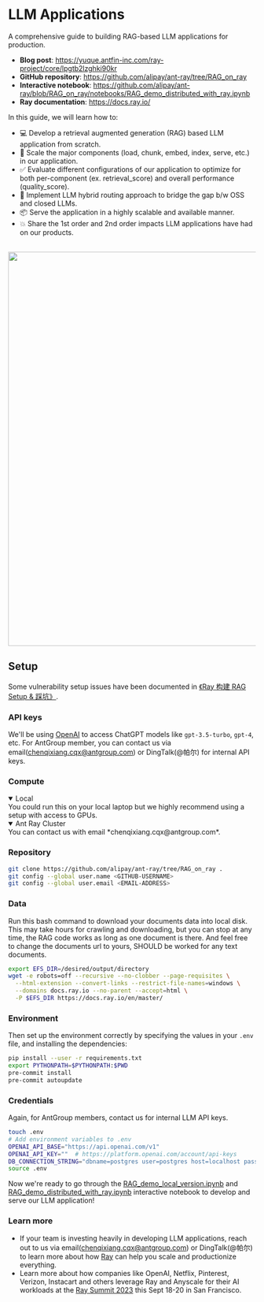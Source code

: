 # LLM Applications

A comprehensive guide to building RAG-based LLM applications for production.

- **Blog post**: https://yuque.antfin-inc.com/ray-project/core/lpgtb2lzghki90kr
- **GitHub repository**: https://github.com/alipay/ant-ray/tree/RAG_on_ray
- **Interactive notebook**: https://github.com/alipay/ant-ray/blob/RAG_on_ray/notebooks/RAG_demo_distributed_with_ray.ipynb
- **Ray documentation**: https://docs.ray.io/

In this guide, we will learn how to:

- 💻 Develop a retrieval augmented generation (RAG) based LLM application from scratch.
- 🚀 Scale the major components (load, chunk, embed, index, serve, etc.) in our application.
- ✅ Evaluate different configurations of our application to optimize for both per-component (ex. retrieval_score) and overall performance (quality_score).
- 🔀 Implement LLM hybrid routing approach to bridge the gap b/w OSS and closed LLMs.
- 📦 Serve the application in a highly scalable and available manner.
- 💥 Share the 1st order and 2nd order impacts LLM applications have had on our products.

<br>
<img width="800" src="https://images.ctfassets.net/xjan103pcp94/7FWrvPPlIdz5fs8wQgxLFz/fdae368044275028f0544a3d252fcfe4/image15.png">

## Setup
Some vulnerability setup issues have been documented in [《Ray 构建 RAG Setup & 踩坑》](https://yuque.antfin-inc.com/ray-project/core/lf194i6b9lzsezla).

### API keys
We'll be using [OpenAI](https://platform.openai.com/docs/models/) to access ChatGPT models like `gpt-3.5-turbo`, `gpt-4`, etc.
For AntGroup member, you can contact us via email(chenqixiang.cqx@antgroup.com) or DingTalk(@帕尔) for internal API keys.

### Compute
<details open>
  <summary>Local</summary>
  You could run this on your local laptop but we highly recommend using a setup with access to GPUs.
</details>

<details open>
  <summary>Ant Ray Cluster</summary>
You can contact us with email *chenqixiang.cqx@antgroup.com*.

</details>

### Repository
```bash
git clone https://github.com/alipay/ant-ray/tree/RAG_on_ray .
git config --global user.name <GITHUB-USERNAME>
git config --global user.email <EMAIL-ADDRESS>
```

### Data
Run this bash command to download your documents data into local disk. This may take hours for crawling and downloading, but you can stop at any time, the RAG code works as long as one document is there. And feel free to change the documents url to yours, SHOULD be worked for any text documents.

```bash
export EFS_DIR=/desired/output/directory
wget -e robots=off --recursive --no-clobber --page-requisites \
  --html-extension --convert-links --restrict-file-names=windows \
  --domains docs.ray.io --no-parent --accept=html \
  -P $EFS_DIR https://docs.ray.io/en/master/
```

### Environment

Then set up the environment correctly by specifying the values in your `.env` file,
and installing the dependencies:

```bash
pip install --user -r requirements.txt
export PYTHONPATH=$PYTHONPATH:$PWD
pre-commit install
pre-commit autoupdate
```

### Credentials
Again, for AntGroup members, contact us for internal LLM API keys.
```bash
touch .env
# Add environment variables to .env
OPENAI_API_BASE="https://api.openai.com/v1"
OPENAI_API_KEY=""  # https://platform.openai.com/account/api-keys
DB_CONNECTION_STRING="dbname=postgres user=postgres host=localhost password=postgres"
source .env
```

Now we're ready to go through the [RAG_demo_local_version.ipynb](notebooks/RAG_demo_local_version.ipynb) and [RAG_demo_distributed_with_ray.ipynb](notebooks/RAG_demo_distributed_with_ray.ipynb) interactive notebook to develop and serve our LLM application!

### Learn more
- If your team is investing heavily in developing LLM applications, reach out to us via email(chenqixiang.cqx@antgroup.com) or DingTalk(@帕尔) to learn more about how [Ray](https://github.com/ray-project/ray) can help you scale and productionize everything.
- Learn more about how companies like OpenAI, Netflix, Pinterest, Verizon, Instacart and others leverage Ray and Anyscale for their AI workloads at the [Ray Summit 2023](https://raysummit.anyscale.com/) this Sept 18-20 in San Francisco.
